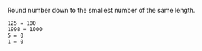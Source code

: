Round number down to the smallest number of the same length.

    125 = 100
    1998 = 1000
    5 = 0
    1 = 0